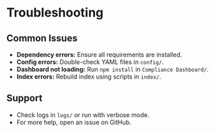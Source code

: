 # Troubleshooting

## Common Issues
- **Dependency errors:** Ensure all requirements are installed.
- **Config errors:** Double-check YAML files in `config/`.
- **Dashboard not loading:** Run `npm install` in `Compliance Dashboard/`.
- **Index errors:** Rebuild index using scripts in `index/`.

## Support
- Check logs in `logs/` or run with verbose mode.
- For more help, open an issue on GitHub.
